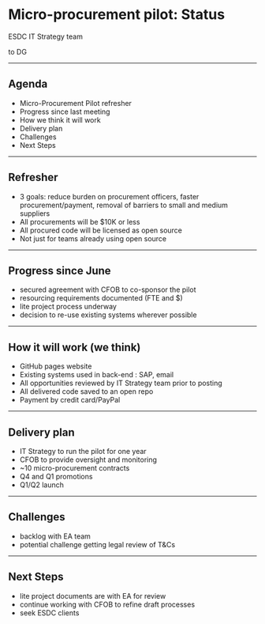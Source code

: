 <!--markdownlint-disable MD001 MD033 MD026 MD036 -->
<style>
.reveal section img { background:none; border:none; box-shadow:none; }
</style>

# Micro-procurement pilot: Status

ESDC IT Strategy team

to DG

---

## Agenda

- Micro-Procurement Pilot refresher
- Progress since last meeting
- How we think it will work
- Delivery plan
- Challenges
- Next Steps

---

## Refresher

- 3 goals: reduce burden on procurement officers, faster procurement/payment, removal of barriers to small and medium suppliers
- All procurements will be $10K or less
- All procured code will be licensed as open source
- Not just for teams already using open source

---

## Progress since June

- secured agreement with CFOB to co-sponsor the pilot
- resourcing requirements documented (FTE and $)
- lite project process underway
- decision to re-use existing systems wherever possible

---

## How it will work (we think)

- GitHub pages website
- Existing systems used in back-end : SAP, email
- All opportunities reviewed by IT Strategy team prior to posting
- All delivered code saved to an open repo
- Payment by credit card/PayPal

---

## Delivery plan

- IT Strategy to run the pilot for one year
- CFOB to provide oversight and monitoring
- ~10 micro-procurement contracts
- Q4 and Q1 promotions
- Q1/Q2 launch

---

## Challenges

- backlog with EA team
- potential challenge getting legal review of T&Cs

---

## Next Steps

- lite project documents are with EA for review
- continue working with CFOB to refine draft processes
- seek ESDC clients
